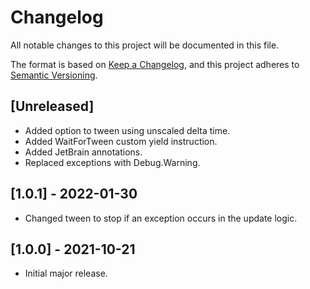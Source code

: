 # Changelog
All notable changes to this project will be documented in this file.

The format is based on [Keep a Changelog](https://keepachangelog.com/en/1.0.0/),
and this project adheres to [Semantic Versioning](https://semver.org/spec/v2.0.0.html).

## [Unreleased]
- Added option to tween using unscaled delta time.
- Added WaitForTween custom yield instruction.
- Added JetBrain annotations.
- Replaced exceptions with Debug.Warning.

## [1.0.1] - 2022-01-30
- Changed tween to stop if an exception occurs in the update logic.

## [1.0.0] - 2021-10-21
- Initial major release.